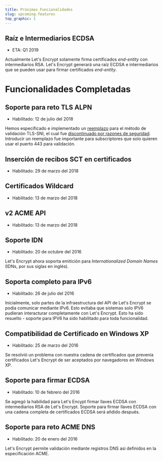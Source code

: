 ```yaml
---
title: Próximas Funcionalidades
slug: upcoming-features
top_graphic: 1
---
```


## Ra&iacute;z e Intermediarios ECDSA

* ETA: Q1 2019

Actualmente Let's Encrypt solamente firma certificados *end-entity* con intermediarios RSA. Let's Encrypt generar&aacute; una ra&iacute;z ECDSA e intermediarios que se pueden usar para firmar certificados *end-entity*.

# Funcionalidades Completadas

## Soporte para reto TLS ALPN

* Habilitado: 12 de julio del 2018

Hemos especificado e implementado un [reemplazo](https://datatracker.ietf.org/doc/draft-ietf-acme-tls-alpn/) para el m&eacute;todo de validaci&oacute;n TLS-SNI, el cual fue [discontinuado por razones de seguridad](https://community.letsencrypt.org/t/important-what-you-need-to-know-about-tls-sni-validation-issues/50811). Introducir un reemplazo fue importante para subscriptores que solo quieren usar el puerto 443 para validaci&oacute;n.

## Inserci&oacute;n de recibos SCT en certificados

* Habilitado: 29 de marzo del 2018

## Certificados Wildcard

* Habilitado: 13 de marzo del 2018

## v2 ACME API 

* Habilitado: 13 de marzo del 2018

## Soporte IDN

* Habilitado: 20 de octubre del 2016

Let's Encrypt ahora soporta emitici&oacute;n para *Internationalized Domain Names* (IDNs, por sus siglas en ingl&eacute;s).

## Soporta completo para IPv6

* Habilitado: 26 de julio del 2016

Inicialmente, solo partes de la infraestructura del API de Let's Encrypt se podia comunicar mediante IPv6. Esto evitaba que sistemas solo IPV6 pudieran interacturar completamente con Let's Encrypt. Esto ha sido resuelto - soporte para IPV6 ha sido habilitado para toda funcionalidad.

## Compatibilidad de Certificado en Windows XP

* Habilitado: 25 de marzo del 2016

Se resolvi&oacute; un problema con nuestra cadena de certificados que preven&iacute;a certificados Let's Encrypt  de ser aceptados por navegadores en Windows XP.

## Soporte para firmar ECDSA

* Habilitado: 10 de febrero del 2016

Se agreg&oacute; la habilidad para Let's Encypt firmar llaves ECDSA con intermediarios RSA de Let's Encrypt. Soporte para firmar llaves ECDSA con una cadena completa de certificados ECDSA ser&aacute; a&ntilde;dido despu&eacute;s.

## Soporte para reto ACME DNS

* Habilitado: 20 de enero del 2016

Let's Encrypt permite validaci&oacute;n mediante registros DNS asi definidos en la especificaci&oacute;n ACME.
